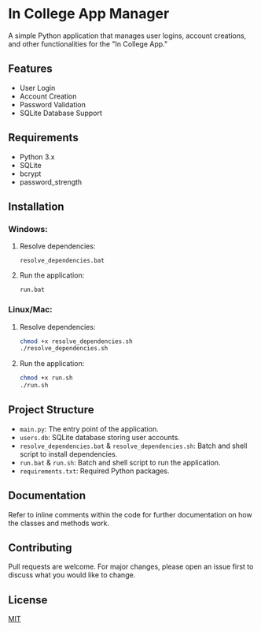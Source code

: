 # In College App Manager

A simple Python application that manages user logins, account creations, and other functionalities for the "In College App."

## Features

- User Login
- Account Creation
- Password Validation
- SQLite Database Support

## Requirements

- Python 3.x
- SQLite
- bcrypt
- password_strength

## Installation

### Windows:

1. Resolve dependencies:

    ```batch
    resolve_dependencies.bat
    ```

2. Run the application:

    ```batch
    run.bat
    ```

### Linux/Mac:

1. Resolve dependencies:

    ```bash
    chmod +x resolve_dependencies.sh
    ./resolve_dependencies.sh
    ```

2. Run the application:

    ```bash
    chmod +x run.sh
    ./run.sh
    ```

## Project Structure

- `main.py`: The entry point of the application.
- `users.db`: SQLite database storing user accounts.
- `resolve_dependencies.bat` & `resolve_dependencies.sh`: Batch and shell script to install dependencies.
- `run.bat` & `run.sh`: Batch and shell script to run the application.
- `requirements.txt`: Required Python packages.

## Documentation

Refer to inline comments within the code for further documentation on how the classes and methods work.

## Contributing

Pull requests are welcome. For major changes, please open an issue first to discuss what you would like to change.

## License

[MIT](LICENSE)
